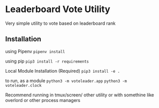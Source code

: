 # Leaderboard Vote Utility

Very simple utility to vote based on leaderboard rank

## Installation
using Pipenv
`pipenv install`

using pip
`pip3 install -r requirements`

Local Module Installation (Required)
`pip3 install -e .`

to run, as a module
`python3 -m voteleader.app`
`python3 -m voteleader.clock`

Recommend running in tmux/screen/ other utility or with somethine like overlord or other process managers
